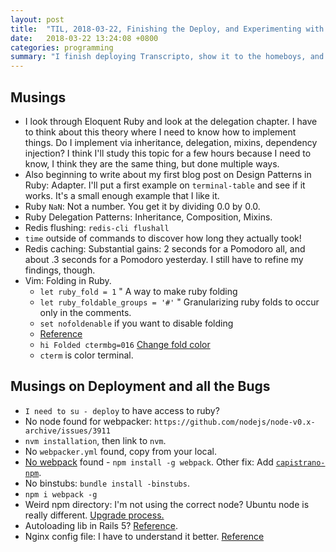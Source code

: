 ```yaml
---
layout: post
title:  "TIL, 2018-03-22, Finishing the Deploy, and Experimenting with Redis Cache for Pomodoros"
date:   2018-03-22 13:24:08 +0800
categories: programming
summary: "I finish deploying Transcripto, show it to the homeboys, and hack on Redis optimizing the Pomodoro app."
---
```


## Musings

- I look through Eloquent Ruby and look at the delegation chapter. I have to think about this theory where I need to know how to implement things. Do I implement via inheritance, delegation, mixins, dependency injection? I think I'll study this topic for a few hours because I need to know, I think they are the same thing, but done multiple ways.
- Also beginning to write about my first blog post on Design Patterns in Ruby: Adapter. I'll put a first example on `terminal-table` and see if it works. It's a small enough example that I like it.
- Ruby `NaN`: Not a number. You get it by dividing 0.0 by 0.0.
- Ruby Delegation Patterns: Inheritance, Composition, Mixins.
- Redis flushing: `redis-cli flushall`
- `time` outside of commands to discover how long they actually took!
- Redis caching: Substantial gains: 2 seconds for a Pomodoro all, and about .3 seconds for a Pomodoro yesterday. I still have to refine my findings, though.
- Vim: Folding in Ruby.
  - `let ruby_fold = 1` " A way to make ruby folding
  - `let ruby_foldable_groups = '#'` " Granularizing ruby folds to occur only in the comments.
  - `set nofoldenable` if you want to disable folding
  - [Reference](https://github.com/vim-ruby/vim-ruby/issues/258)
  - `hi Folded ctermbg=016` [Change fold color](https://stackoverflow.com/questions/16014361/how-to-set-a-custom-color-to-folded-highlighting-in-vimrc-for-use-with-putty)
  - `cterm` is color terminal.

## Musings on Deployment and all the Bugs

- `I need to su - deploy` to have access to ruby?
- No node found for webpacker: `https://github.com/nodejs/node-v0.x-archive/issues/3911`
- `nvm installation`, then link to `nvm`.
- No `webpacker.yml` found, copy from your local.
- [No webpack](https://stackoverflow.com/questions/38116731/node-modules-bin-webpack-d-doesnt-run-says-not-recognised-internal-command) found - `npm install -g webpack`. Other fix: Add [`capistrano-npm`](https://github.com/capistrano/npm).
- No binstubs: `bundle install -binstubs`.
- `npm i webpack -g`
- Weird npm directory: I'm not using the correct node? Ubuntu node is really different. [Upgrade process.](https://askubuntu.com/questions/426750/how-can-i-update-my-nodejs-to-the-latest-version.)
- Autoloading lib in Rails 5? [Reference](https://stackoverflow.com/questions/38198668/rails-5-load-lib-files-in-production).
- Nginx config file: I have to understand it better. [Reference](https://stackoverflow.com/questions/11404502/rails-3-2-2-getting-a-404-on-stylesheets-and-js-assets-after-deployment-with-cap)
